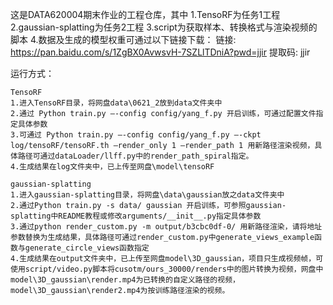 这是DATA620004期末作业的工程仓库，其中
	1.TensoRF为任务1工程
	2.gaussian-splatting为任务2工程
	3.script为获取样本、转换格式与渲染视频的脚本
	4.数据及生成的模型权重可通过以下链接下载：
	链接: https://pan.baidu.com/s/1ZgBX0AvwsvH-7SZLlTDniA?pwd=jjir 提取码: jjir

运行方式：

	TensoRF
	1.进入TensoRF目录，将网盘data\0621_2放到data文件夹中
	2.通过 Python train.py –-config config/yang_f.py 开启训练，可通过配置文件指定具体参数
	3.可通过 Python train.py –-config config/yang_f.py –-ckpt log/tensoRF/tensoRF.th –render_only 1 –render_path 1 用新路径渲染视频，具体路径可通过dataLoader/llff.py中的render_path_spiral指定。
	4.生成结果在log文件夹中，已上传至网盘\model\tensoRF
	
	gaussian-splatting
	1.进入gaussian-splatting目录，将网盘\data\gaussian放之data文件夹中
	2.通过Python train.py -s data/ gaussian 开启训练，可参照gaussian-splatting中README教程或修改arguments/__init__.py指定具体参数
	3.通过python render_custom.py -m output/b3cbc0df-0/ 用新路径渲染，请将地址参数替换为生成结果，具体路径可通过render_custom.py中generate_views_example函数与generate_circle_views函数指定
	4.生成结果在output文件夹中，已上传至网盘model\3D_gaussian，项目只生成视频帧，可使用script/video.py脚本将cusotm/ours_30000/renders中的图片转换为视频，网盘中model\3D_gaussian\render.mp4为已转换的自定义路径的视频，model\3D_gaussian\render2.mp4为按训练路径渲染的视频。
